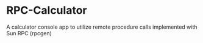 # RPC-Calculator
A calculator console app to utilize remote procedure calls implemented with Sun RPC (rpcgen)
